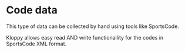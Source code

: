# Code data

This type of data can be collected by hand using tools like SportsCode.

Kloppy allows easy read AND write functionallity for the codes in SportsCode XML format.
